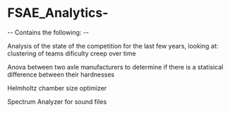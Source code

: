 # FSAE_Analytics-
-- Contains the following: --

Analysis of the state of the competition for the last few years, looking at: 
  clustering of teams
  dificulty creep over time 

Anova between two axle manufacturers to determine if there is a statisical difference between their hardnesses

Helmholtz chamber size optimizer

Spectrum Analyzer for sound files
